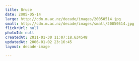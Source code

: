 ```yaml
---
title: Bruce
date: 2005-05-14
large: http://cdn.m.ac.nz/decade/images/20050514.jpg
small: http://cdn.m.ac.nz/decade/images/small/20050514.jpg
flickrUrl: null
photoId: null
createdAt: 2011-01-30 11:07:18.634548
updatedAt: 2006-01-02 23:16:45
layout: decade-image

---
```


